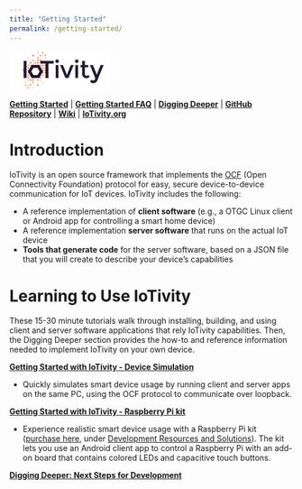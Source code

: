 ```yaml
---
title: "Getting Started"
permalink: /getting-started/
---
```

![IoTivity logo](/Images/IoTivity%20logo.png)

[**Getting Started**](gsg-home.md)   |   [**Getting Started FAQ**](getting-started-faq.md)   |   [**Digging Deeper**](digging-deeper.md)   |   [**GitHub Repository**](https://github.com/iotivity/iotivity-lite)   |   [**Wiki**](https://wiki.iotivity.org/start)   |   [**IoTivity.org**](https://iotivity.org)

# Introduction

IoTivity is an open source framework that implements the [OCF](https://openconnectivity.org) (Open Connectivity Foundation) protocol for easy, secure device-to-device communication for IoT devices. IoTivity includes the following:

- A reference implementation of **client software** (e.g., a OTGC Linux client or Android app for controlling a smart home device)
- A reference implementation **server software** that runs on the actual IoT device
- **Tools that generate code** for the server software, based on a JSON file that you will create to describe your device’s capabilities

# Learning to Use IoTivity

These 15-30 minute tutorials walk through installing, building, and using client and server software applications that rely IoTivity capabilities. Then, the Digging Deeper section provides the how-to and reference information needed to implement IoTivity on your own device.

[**Getting Started with IoTivity - Device Simulation**](gsg-sw.md)

- Quickly simulates smart device usage by running client and server apps on the same PC, using the OCF protocol to communicate over loopback.

[**Getting Started with IoTivity - Raspberry Pi kit**](gsg-kit.md)

- Experience realistic smart device usage with a Raspberry Pi kit ([purchase here](https://openconnectivity.org/developer/developer-kit), under <u>Development Resources and Solutions</u>). The kit lets you use an Android client app to control a Raspberry Pi with an add-on board that contains colored LEDs and capacitive touch buttons.

[**Digging Deeper: Next Steps for Development**](digging-deeper.md)
